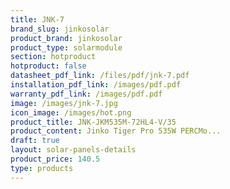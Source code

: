 ```yaml
---
title: JNK-7
brand_slug: jinkosolar
product_brand: jinkosolar
product_type: solarmodule
section: hotproduct
hotproduct: false
datasheet_pdf_link: /files/pdf/jnk-7.pdf
installation_pdf_link: /images/pdf.pdf
warranty_pdf_link: /images/pdf.pdf
image: /images/jnk-7.jpg
icon_image: /images/hot.png
product_title: JNK-JKM535M-72HL4-V/35
product_content: Jinko Tiger Pro 535W PERCMo...
draft: true
layout: solar-panels-details
product_price: 140.5
type: products
---
```

